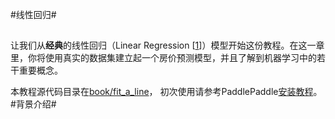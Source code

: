 #线性回归#
##
让我们从**经典**的线性回归（Linear Regression [[1](https:www.baidu.com)]）模型开始这份教程。在这一章里，你将使用真实的数据集建立起一个房价预测模型，并且了解到机器学习中的若干重要概念。
 
本教程源代码目录在[book/fit_a_line](https:www.baidu.com)， 初次使用请参考PaddlePaddle[安装教程](https:www.baidu.com)。
#背景介绍#
##


